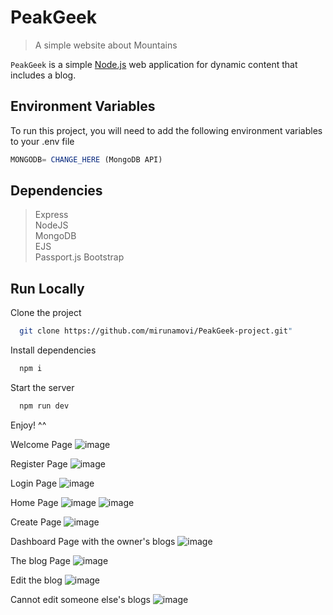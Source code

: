# PeakGeek 

> A simple website about Mountains

`PeakGeek` is a simple [Node.js](https://nodejs.org/) web application for dynamic content that includes a blog.

## Environment Variables

To run this project, you will need to add the following environment variables to your .env file

```javascript
MONGODB= CHANGE_HERE (MongoDB API)
```

## Dependencies

> Express     
> NodeJS      
> MongoDB     
> EJS         
> Passport.js 
> Bootstrap   


## Run Locally

Clone the project

```bash
  git clone https://github.com/mirunamovi/PeakGeek-project.git"
```

Install dependencies

```bash
  npm i
```

Start the server

```bash
  npm run dev
```

Enjoy! ^^

Welcome Page
![image](https://github.com/mirunamovi/PeakGeek-project/assets/90201953/1218991a-f9b0-4bb9-a0bd-f85cf5de72e2)

Register Page
![image](https://github.com/mirunamovi/PeakGeek-project/assets/90201953/eafb060d-b915-498d-a317-93305a2732c1)

Login Page
![image](https://github.com/mirunamovi/PeakGeek-project/assets/90201953/52468e3e-3b99-495e-9251-44d5bbef1cf5)

Home Page
![image](https://github.com/mirunamovi/PeakGeek-project/assets/90201953/0d933434-3aa8-4b0e-a56b-21c990fd8d54)
![image](https://github.com/mirunamovi/PeakGeek-project/assets/90201953/ccbd6a90-73ed-4920-b842-0646f907f021)

Create Page
![image](https://github.com/mirunamovi/PeakGeek-project/assets/90201953/caed4cb9-2a02-4605-a0a3-06240ba9ac03)

Dashboard Page with the owner's blogs
![image](https://github.com/mirunamovi/PeakGeek-project/assets/90201953/dbdce2a4-3079-49e7-81ec-7516c978f6ec)

The blog Page
![image](https://github.com/mirunamovi/PeakGeek-project/assets/90201953/26724517-cced-45b2-89ef-641aa0f839a5)

Edit the blog
![image](https://github.com/mirunamovi/PeakGeek-project/assets/90201953/b0f60b43-f581-43fa-8056-fd41b6242f93)

Cannot edit someone else's blogs
![image](https://github.com/mirunamovi/PeakGeek-project/assets/90201953/51a86e24-1f8a-4afb-849e-a72d5d003085)



















